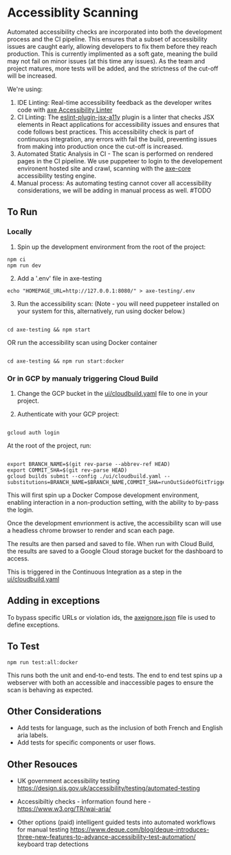 # Accessiblity Scanning

Automated accessibility checks are incorporated into both the development process and the CI pipeline. This ensures that a subset of accessibility issues are caught early, allowing developers to fix them before they reach production. This is currently implimented as a soft gate, meaning the build may not fail on minor issues (at this time any issues). As the team and project matures, more tests will be added, and the strictness of the cut-off will be increased.

We're using:

1. IDE Linting: Real-time accessibility feedback as the developer writes code with [axe Accessibility Linter](https://marketplace.visualstudio.com/items?itemName=deque-systems.vscode-axe-linter)
2. CI Linting: The [eslint-plugin-jsx-a11y](https://www.npmjs.com/package/eslint-plugin-jsx-a11y) plugin is a linter that checks JSX elements in React applications for accessibility issues and ensures that code follows best practices. This accessibility check is part of continuous integration, any errors with fail the build, preventing issues from making into production once the cut-off is increased.
3. Automated Static Analysis in CI - The scan is performed on rendered pages in the CI pipeline. We use puppeteer to login to the developement environent hosted site and crawl, scanning with the [axe-core](https://github.com/dequelabs/axe-core) accessibility testing engine.
4. Manual process: As automating testing cannot cover all accessibility considerations, we will be adding in manual process as well. #TODO

## To Run

### Locally

1. Spin up the development environment from the root of the project:

```
npm ci
npm run dev
```

2. Add a '.env' file in axe-testing

```
echo "HOMEPAGE_URL=http://127.0.0.1:8080/" > axe-testing/.env
```

3. Run the accessibility scan:
   (Note - you will need puppeteer installed on your system for this, alternatively, run using docker below.)

```

cd axe-testing && npm start

```

OR run the accessibility scan using Docker container

```

cd axe-testing && npm run start:docker

```

### Or in GCP by manualy triggering Cloud Build

1. Change the GCP bucket in the [ui/cloudbuild.yaml](../ui/cloudbuild.yaml) file to one in your project.

2. Authenticate with your GCP project:

```

gcloud auth login

```

At the root of the project, run:

```

export BRANCH_NAME=$(git rev-parse --abbrev-ref HEAD)
export COMMIT_SHA=$(git rev-parse HEAD)
gcloud builds submit --config ./ui/cloudbuild.yaml --substitutions=BRANCH_NAME=$BRANCH_NAME,COMMIT_SHA=runOutSideOfGitTrigger-$COMMIT_SHA

```

This will first spin up a Docker Compose development environment, enabling interaction in a non-production setting, with the ability to by-pass the login.

Once the development envrionment is active, the accessibility scan will use a headless chrome browser to render and scan each page.

The results are then parsed and saved to file. When run with Cloud Build, the results are saved to a Google Cloud storage bucket for the dashboard to access.

This is triggered in the Continuous Integration as a step in the [ui/cloudbuild.yaml](../../ui/cloudbuild.yaml)

## Adding in exceptions

To bypass specific URLs or violation ids, the [axeignore.json](./axeignore.json) file is used to define exceptions.

## To Test

```
npm run test:all:docker
```

This runs both the unit and end-to-end tests. The end to end test spins up a webserver with both an accessible and inaccessible pages to ensure the scan is behaving as expected.

## Other Considerations

- Add tests for language, such as the inclusion of both French and English aria labels.
- Add tests for specific components or user flows.

## Other Resouces

- UK government accessibility testing
  https://design.sis.gov.uk/accessibility/testing/automated-testing

- Accessibiltiy checks - information found here - https://www.w3.org/TR/wai-aria/

- Other options (paid) intelligent guided tests into automated workflows for manual testing
  https://www.deque.com/blog/deque-introduces-three-new-features-to-advance-accessibility-test-automation/
  keyboard trap detections
